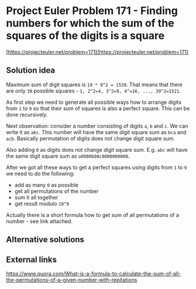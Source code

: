 # Project Euler Problem 171 - Finding numbers for which the sum of the squares of the digits is a square

[https://projecteuler.net/problem=171](https://projecteuler.net/problem=171)

## Solution idea

Maximum sum of digit squares is `19 * 9^2 = 1539`. That means that there are only `39` possible squares - `1, 2^2=4, 3^2=9, 4^=16, ..., 39^2=1521`.

As first step we need to generate all possible ways how to arrange digits from `1` to `9` so that their sum of squares is also a perfect square. This can be done recursively.

Next observation: consider a number consisting of digits `a`, `b` and `c`. We can write it as `abc`. This number will have the same digit square sum as `bca` and `acb`. Basically permutation of digits does not change digit square sum.

Also adding `0` as digits does not change digit square sum. E.g. `abc` will have the same digit square sum as `a0000b00c0000000000`.

After we got all these ways to get a perfect squares using digits from `1` to `9` we need to do the following:
- add as many `0` as possible
- get all permutations of the number
- sum it all together
- get result modulo `10^9`

Actually there is a short formula how to get sum of all permutations of a number - see link attached.

## Alternative solutions

## External links

https://www.quora.com/What-is-a-formula-to-calculate-the-sum-of-all-the-permutations-of-a-given-number-with-repitations